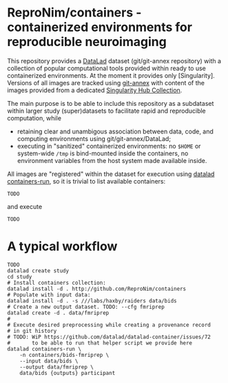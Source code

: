 # ReproNim/containers - containerized environments for reproducible neuroimaging

This repository provides a [DataLad] dataset (git/git-annex
repository) with a collection of popular computational tools provided
within ready to use containerized environments.  At the moment it
provides only [Singularity].  Versions of all images are tracked using
[git-annex] with content of the images provided from a dedicated
[Singularity Hub Collection].

The main purpose is to be able to include this repository as a
subdataset within larger study (super)datasets to facilitate rapid and
reproducible computation, while

- retaining clear and unambigous association between data, code, and
  computing environments using git/git-annex/DataLad;
- executing in "sanitized" containerized environments:  no `$HOME` or
  system-wide `/tmp` is bind-mounted inside the containers, no
  environment variables from the host system made available inside.

All images are "registered" within the dataset for execution using
[datalad containers-run], so it is trivial to list available
containers:

    TODO

and execute

    TODO


# A typical workflow


    TODO
	datalad create study
	cd study
	# Install containers collection:
	datalad install -d . http://github.com/ReproNim/containers
	# Populate with input data:
	datalad install -d . -s ///labs/haxby/raiders data/bids
	# Create a new output dataset. TODO: --cfg fmriprep
	datalad create -d . data/fmriprep
	#
	# Execute desired preprocessing while creating a provenance record
	# in git history
	# TODO: WiP https://github.com/datalad/datalad-container/issues/72
	#       to be able to run that helper script we provide here
	datalad containers-run \
		-n containers/bids-fmriprep \
		--input	data/bids \
		--output data/fmriprep \
		data/bids {outputs} participant



[git-annex]: http://git-annex.branchable.com
[DataLad]: http://datalad.org
[datalad containers-run]: http://docs.datalad.org/projects/container/en/latest/generated/man/datalad-containers-run.html
[Singularity Hub]: https://singularity-hub.org
[Singularity Hub Collection]: https://www.singularity-hub.org/collections/2761
